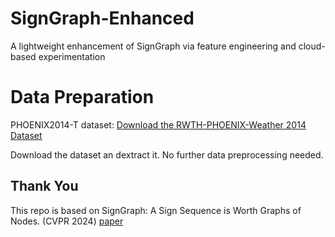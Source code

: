 # SignGraph-Enhanced
A lightweight enhancement of SignGraph via feature engineering and cloud-based experimentation

# Data Preparation
PHOENIX2014-T dataset: [Download the RWTH-PHOENIX-Weather 2014 Dataset](https://www-i6.informatik.rwth-aachen.de/~koller/RWTH-PHOENIX-2014-T/)

Download the dataset an dextract it. No further data preprocessing needed.

## Thank You
This repo is based on SignGraph: A Sign Sequence is Worth Graphs of Nodes. (CVPR 2024) [paper](https://openaccess.thecvf.com/content/CVPR2024/papers/Gan_SignGraph_A_Sign_Sequence_is_Worth_Graphs_of_Nodes_CVPR_2024_paper.pdf)
